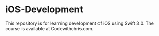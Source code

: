 # iOS-Development

This repository is for learning development of iOS using Swift 3.0. The course is available at Codewithchris.com.
